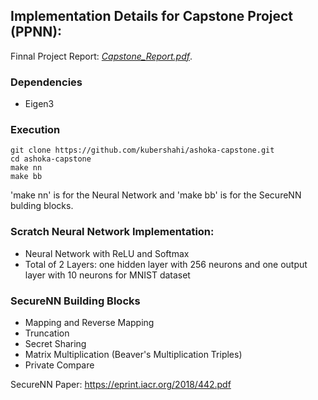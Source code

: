 ## Implementation Details for Capstone Project (PPNN):

Finnal Project Report: [*Capstone_Report.pdf*](https://github.com/kubershahi/ashoka-capstone/blob/master/Capstone_Report.pdf).
### Dependencies
* Eigen3

### Execution 
```
git clone https://github.com/kubershahi/ashoka-capstone.git
cd ashoka-capstone
make nn         
make bb         
```
'make nn' is for the Neural Network and 'make bb' is for the SecureNN bulding blocks.

### Scratch Neural Network Implementation:
* Neural Network with ReLU and Softmax 
* Total of 2 Layers: one hidden layer with 256 neurons and one output layer with 10 neurons for MNIST dataset

### SecureNN Building Blocks
* Mapping and Reverse Mapping
* Truncation
* Secret Sharing
* Matrix Multiplication (Beaver's Multiplication Triples)
* Private Compare 

SecureNN Paper: https://eprint.iacr.org/2018/442.pdf
